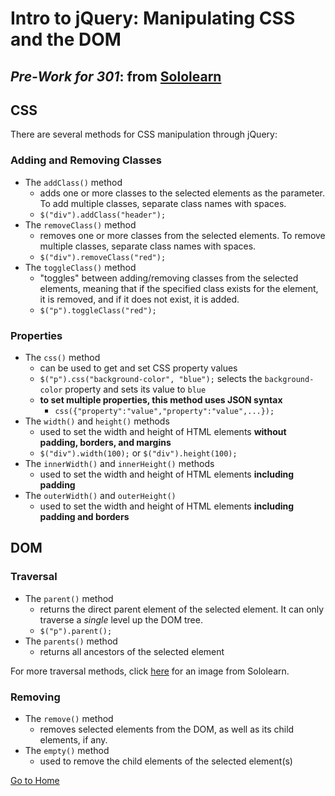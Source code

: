 # Intro to jQuery: **Manipulating CSS and the DOM**
## _Pre-Work for 301_: from [Sololearn](https://www.sololearn.com/Play/jQuery#)

## CSS

There are several methods for CSS manipulation through jQuery:

### Adding and Removing Classes
- The `addClass()` method
    - adds one or more classes to the selected elements as the parameter. To add multiple classes, separate class names with spaces.
    - `$("div").addClass("header");`
- The `removeClass()` method
    - removes one or more classes from the selected elements. To remove multiple classes, separate class names with spaces.
    - `$("div").removeClass("red");`
- The `toggleClass()` method
    - "toggles" between adding/removing classes from the selected elements, meaning that if the specified class exists for the element, it is removed, and if it does not exist, it is added.
    - `$("p").toggleClass("red");`

### Properties
- The `css()` method
    - can be used to get and set CSS property values
    - `$("p").css("background-color", "blue");` selects the `background-color` property and sets its value to `blue`
    - **to set multiple properties, this method uses JSON syntax**
        - `css({"property":"value","property":"value",...});`
- The `width()` and `height()` methods
    - used to set the width and height of HTML elements **without padding, borders, and margins**
    - `$("div").width(100);` or `$("div").height(100);`
- The `innerWidth()` and `innerHeight()` methods
    - used to set the width and height of HTML elements **including padding**
- The `outerWidth()` and `outerHeight()`
    - used to set the width and height of HTML elements **including padding and borders**

## DOM

### Traversal
- The `parent()` method
    - returns the direct parent element of the selected element. It can only traverse a _single_ level up the DOM tree.
    - `$("p").parent();`
- The `parents()` method
    - returns all ancestors of the selected element

For more traversal methods, click [here](jquerydomtraversal.PNG) for an image from Sololearn. 

### Removing
- The `remove()` method
    - removes selected elements from the DOM, as well as its child elements, if any.
- The `empty()` method
    - used to remove the child elements of the selected element(s)

[Go to Home](README.md)